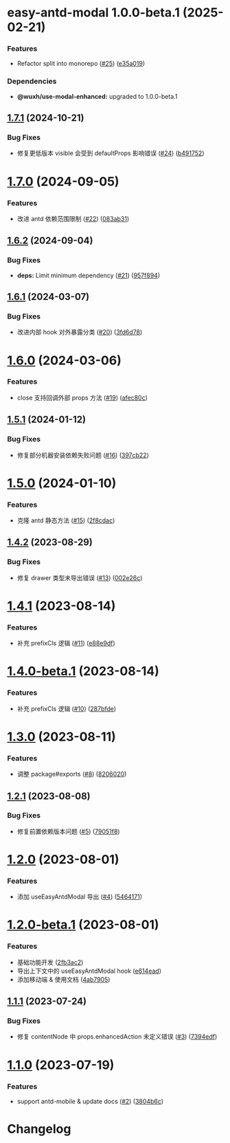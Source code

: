 # easy-antd-modal 1.0.0-beta.1 (2025-02-21)

### Features

- Refactor split into monorepo ([#25](https://github.com/Wxh16144/easy-antd-modal/issues/25)) ([e35a019](https://github.com/Wxh16144/easy-antd-modal/commit/e35a0194fce6e7863cffe9afab115869a5ceaea6))

### Dependencies

- **@wuxh/use-modal-enhanced:** upgraded to 1.0.0-beta.1

## [1.7.1](https://github.com/Wxh16144/easy-antd-modal/compare/v1.7.0...v1.7.1) (2024-10-21)

### Bug Fixes

- 修复更低版本 visible 会受到 defaultProps 影响错误 ([#24](https://github.com/Wxh16144/easy-antd-modal/issues/24)) ([b491752](https://github.com/Wxh16144/easy-antd-modal/commit/b491752f8cf09c0e6d967555cd03d7cd01a8ad16))

# [1.7.0](https://github.com/Wxh16144/easy-antd-modal/compare/v1.6.2...v1.7.0) (2024-09-05)

### Features

- 改进 antd 依赖范围限制 ([#22](https://github.com/Wxh16144/easy-antd-modal/issues/22)) ([083ab31](https://github.com/Wxh16144/easy-antd-modal/commit/083ab31a05ca4770955f6ea0e3899152d5f941f8))

## [1.6.2](https://github.com/Wxh16144/easy-antd-modal/compare/v1.6.1...v1.6.2) (2024-09-04)

### Bug Fixes

- **deps:** Limit minimum dependency ([#21](https://github.com/Wxh16144/easy-antd-modal/issues/21)) ([957f894](https://github.com/Wxh16144/easy-antd-modal/commit/957f8944e6ba374cf42a915e0b35f01a55fe53a1))

## [1.6.1](https://github.com/Wxh16144/easy-antd-modal/compare/v1.6.0...v1.6.1) (2024-03-07)

### Bug Fixes

- 改进内部 hook 对外暴露分类 ([#20](https://github.com/Wxh16144/easy-antd-modal/issues/20)) ([3fd6d78](https://github.com/Wxh16144/easy-antd-modal/commit/3fd6d78432750d8ef17aaa60539abb645f1c1b93))

# [1.6.0](https://github.com/Wxh16144/easy-antd-modal/compare/v1.5.1...v1.6.0) (2024-03-06)

### Features

- close 支持回调外部 props 方法 ([#19](https://github.com/Wxh16144/easy-antd-modal/issues/19)) ([afec80c](https://github.com/Wxh16144/easy-antd-modal/commit/afec80ca37dc0379c1c0708496e244921908c461))

## [1.5.1](https://github.com/Wxh16144/easy-antd-modal/compare/v1.5.0...v1.5.1) (2024-01-12)

### Bug Fixes

- 修复部分机器安装依赖失败问题 ([#16](https://github.com/Wxh16144/easy-antd-modal/issues/16)) ([397cb22](https://github.com/Wxh16144/easy-antd-modal/commit/397cb2225b466c7a276ad012be5003926d516edd))

# [1.5.0](https://github.com/Wxh16144/easy-antd-modal/compare/v1.4.2...v1.5.0) (2024-01-10)

### Features

- 克隆 antd 静态方法 ([#15](https://github.com/Wxh16144/easy-antd-modal/issues/15)) ([2f8cdac](https://github.com/Wxh16144/easy-antd-modal/commit/2f8cdacd48efa318d563302f399947f3b6a2e46b))

## [1.4.2](https://github.com/Wxh16144/easy-antd-modal/compare/v1.4.1...v1.4.2) (2023-08-29)

### Bug Fixes

- 修复 drawer 类型未导出错误 ([#13](https://github.com/Wxh16144/easy-antd-modal/issues/13)) ([002e26c](https://github.com/Wxh16144/easy-antd-modal/commit/002e26c42282d43d908173b56a299857297454de))

# [1.4.1](https://github.com/Wxh16144/easy-antd-modal/compare/v1.3.0...v1.4.1) (2023-08-14)

### Features

- 补充 prefixCls 逻辑 ([#11](https://github.com/Wxh16144/easy-antd-modal/issues/11)) ([e88e9df](https://github.com/Wxh16144/easy-antd-modal/commit/e88e9df32a8d29c4ce3a65facad1cde24a3fc21b))

# [1.4.0-beta.1](https://github.com/Wxh16144/easy-antd-modal/compare/v1.3.0...v1.4.0-beta.1) (2023-08-14)

### Features

- 补充 prefixCls 逻辑 ([#10](https://github.com/Wxh16144/easy-antd-modal/issues/10)) ([287bfde](https://github.com/Wxh16144/easy-antd-modal/commit/287bfdede391840b3b85d3987667724fa9d29e0f))

# [1.3.0](https://github.com/Wxh16144/easy-antd-modal/compare/v1.2.1...v1.3.0) (2023-08-11)

### Features

- 调整 package#exports ([#8](https://github.com/Wxh16144/easy-antd-modal/issues/8)) ([8206020](https://github.com/Wxh16144/easy-antd-modal/commit/8206020b4aecf7289a419b57446d096ce0aa257d))

## [1.2.1](https://github.com/Wxh16144/easy-antd-modal/compare/v1.2.0...v1.2.1) (2023-08-08)

### Bug Fixes

- 修复前置依赖版本问题 ([#5](https://github.com/Wxh16144/easy-antd-modal/issues/5)) ([79051f8](https://github.com/Wxh16144/easy-antd-modal/commit/79051f8b1da3f53f10a258656e07a94df2e68fa4))

# [1.2.0](https://github.com/Wxh16144/easy-antd-modal/compare/v1.1.1...v1.2.0) (2023-08-01)

### Features

- 添加 useEasyAntdModal 导出 ([#4](https://github.com/Wxh16144/easy-antd-modal/issues/4)) ([5464171](https://github.com/Wxh16144/easy-antd-modal/commit/5464171fb50f41feb126f7885d23ec5930878056))

# [1.2.0-beta.1](https://github.com/Wxh16144/easy-antd-modal/compare/v1.1.1...v1.2.0-beta.1) (2023-08-01)

### Features

- 基础功能开发 ([2fb3ac2](https://github.com/Wxh16144/easy-antd-modal/commit/2fb3ac29b479fd27a947b1fef38b17aba3f0ebcb))
- 导出上下文中的 useEasyAntdModal hook ([e614ead](https://github.com/Wxh16144/easy-antd-modal/commit/e614ead7b310c0fecf547fea9266fbc71d19c032))
- 添加移动端 & 使用文档 ([4ab7905](https://github.com/Wxh16144/easy-antd-modal/commit/4ab790594c3c250226a798a7fec42b36dcc15caf))

## [1.1.1](https://github.com/Wxh16144/easy-antd-modal/compare/v1.1.0...v1.1.1) (2023-07-24)

### Bug Fixes

- 修复 contentNode 中 props.enhancedAction 未定义错误 ([#3](https://github.com/Wxh16144/easy-antd-modal/issues/3)) ([7394edf](https://github.com/Wxh16144/easy-antd-modal/commit/7394edf066456d054846673a0efa6ae66a2e182d))

# [1.1.0](https://github.com/Wxh16144/easy-antd-modal/compare/v1.0.0...v1.1.0) (2023-07-19)

### Features

- support antd-mobile & update docs ([#2](https://github.com/Wxh16144/easy-antd-modal/issues/2)) ([3804b6c](https://github.com/Wxh16144/easy-antd-modal/commit/3804b6cd7a50c0dfe3b4b2fa8ab5ee92cd302f10))

# Changelog
